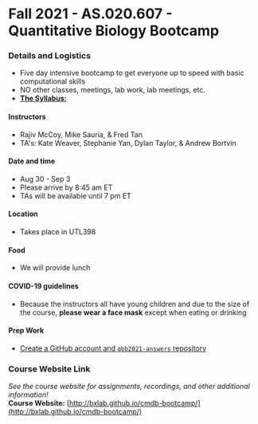 # Fall 2021 - AS.020.607 - Quantitative Biology Bootcamp

### Details and Logistics
* Five day intensive bootcamp to get everyone up to speed with basic computational skills
* NO other classes, meetings, lab work, lab meetings, etc.
* [**The Syllabus:**](http://bxlab.github.io/cmdb-bootcamp/syllabus/index.html)

#### Instructors
* Rajiv McCoy, Mike Sauria, & Fred Tan
* TA's: Kate Weaver, Stephanie Yan, Dylan Taylor, & Andrew Bortvin

#### Date and time
* Aug 30 - Sep 3
* Please arrive by 8:45 am ET
* TAs will be available until 7 pm ET

#### Location
* Takes place in UTL398

#### Food
* We will provide lunch

#### COVID-19 guidelines
* Because the instructors all have young children and due to the size of the course, **please wear a face mask** except when eating or drinking

#### Prep Work
* [Create a GitHub account and `qbb2021-answers` repository](https://github.com/bxlab/qbb2021/blob/main/resources/join_github.md)

### Course Website Link
*See the course website for assignments, recordings, and other additional information!*<br />
**Course Website:** [http://bxlab.github.io/cmdb-bootcamp/](http://bxlab.github.io/cmdb-bootcamp/)
